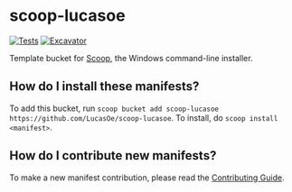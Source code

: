 # scoop-lucasoe

[![Tests](https://github.com/LucasOe/scoop-lucasoe/actions/workflows/ci.yml/badge.svg)](https://github.com/LucasOe/scoop-lucasoe/actions/workflows/ci.yml) [![Excavator](https://github.com/LucasOe/scoop-lucasoe/actions/workflows/excavator.yml/badge.svg)](https://github.com/LucasOe/scoop-lucasoe/actions/workflows/excavator.yml)

Template bucket for [Scoop](https://scoop.sh), the Windows command-line installer.

## How do I install these manifests?

To add this bucket, run `scoop bucket add scoop-lucasoe https://github.com/LucasOe/scoop-lucasoe`. To install, do `scoop install <manifest>`.

## How do I contribute new manifests?

To make a new manifest contribution, please read the [Contributing Guide](https://github.com/ScoopInstaller/.github/blob/main/.github/CONTRIBUTING.md).
